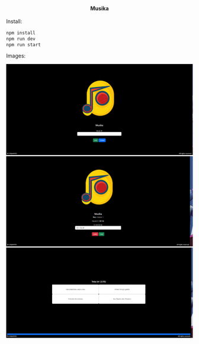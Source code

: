 ﻿<h4 align="center">Musika</h4>

 
<p>Install: </p>

```
npm install
npm run dev
npm run start
```

<p>Images:  </p>

![alt text](https://github.com/faizulramir/musika/blob/main/images/Screenshot%202024-02-02%20035151.png)
![alt text](https://github.com/faizulramir/musika/blob/main/images/Screenshot%202024-02-02%20035158.png)
![alt text](https://github.com/faizulramir/musika/blob/main/images/Screenshot%202024-02-02%20035212.png)
